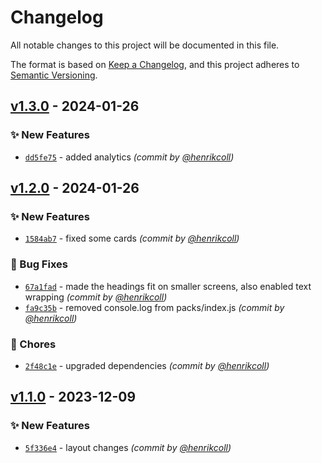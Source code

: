 # Changelog
All notable changes to this project will be documented in this file.

The format is based on [Keep a Changelog](https://keepachangelog.com/en/1.0.0/),
and this project adheres to [Semantic Versioning](https://semver.org/spec/v2.0.0.html).

## [v1.3.0] - 2024-01-26
### :sparkles: New Features
- [`dd5fe75`](https://github.com/henrikcoll/drikke/commit/dd5fe7516026047fd49cf469bcf145233f1520dc) - added analytics *(commit by [@henrikcoll](https://github.com/henrikcoll))*


## [v1.2.0] - 2024-01-26
### :sparkles: New Features
- [`1584ab7`](https://github.com/henrikcoll/drikke/commit/1584ab78c9e2267f6f337638c564c353b0038d0c) - fixed some cards *(commit by [@henrikcoll](https://github.com/henrikcoll))*

### :bug: Bug Fixes
- [`67a1fad`](https://github.com/henrikcoll/drikke/commit/67a1fadfe3fbbaca895f996ae6d1035e7a42a960) - made the headings fit on smaller screens, also enabled text wrapping *(commit by [@henrikcoll](https://github.com/henrikcoll))*
- [`fa9c35b`](https://github.com/henrikcoll/drikke/commit/fa9c35bfd6e7f23444993aec0d91b2824d2e88b3) - removed console.log from packs/index.js *(commit by [@henrikcoll](https://github.com/henrikcoll))*

### :wrench: Chores
- [`2f48c1e`](https://github.com/henrikcoll/drikke/commit/2f48c1e2eca1a8e3d07a9aa7c58f7bb0e6fd31bb) - upgraded dependencies *(commit by [@henrikcoll](https://github.com/henrikcoll))*


## [v1.1.0] - 2023-12-09
### :sparkles: New Features
- [`5f336e4`](https://github.com/henrikcoll/drikke/commit/5f336e4033f7fb9a995819e4a4e2b5e1370d0f8c) - layout changes *(commit by [@henrikcoll](https://github.com/henrikcoll))*


[v1.1.0]: https://github.com/henrikcoll/drikke/compare/v1.0.0...v1.1.0
[v1.2.0]: https://github.com/henrikcoll/drikke/compare/v1.1.0...v1.2.0
[v1.3.0]: https://github.com/henrikcoll/drikke/compare/v1.2.0...v1.3.0